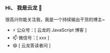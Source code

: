 ### Hi、 我是云龙 👋

很高兴你能关注我，我是一个持续输出干货的博主~

* ⚡ 公众号：[ 云龙的 JavaScript 博客 ]
* 📫 微信号：[ xxx ]
* 😄 [ 云龙答读者问 ]
